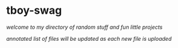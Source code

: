 # tboy-swag

*welcome to my directory of random stuff and fun little projects*

*annotated list of files will be updated as each new file is uploaded*
